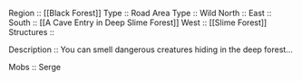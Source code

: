 Region :: [[Black Forest]]
Type :: Road
Area Type :: Wild
North :: 
East :: 
South :: [[A Cave Entry in Deep Slime Forest]]
West :: [[Slime Forest]] 
Structures ::

Description :: You can smell dangerous creatures hiding in the deep forest...

Mobs :: Serge